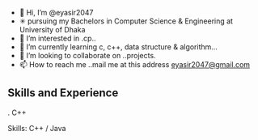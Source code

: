 - 👋 Hi, I’m @eyasir2047
- ✳ pursuing my Bachelors in Computer Science & Engineering at University of Dhaka
- 👀 I’m interested in .cp..
- 🌱 I’m currently learning  c, c++, data structure & algorithm...
- 💞️ I’m looking to collaborate on ..projects.
- 📫 How to reach me ..mail me at this address eyasir2047@gmail.com

## Skills and Experience
. C++ 
      

Skills: C++ / Java 

<!---
eyasir2047/eyasir2047 is a ✨ special ✨ repository because its `README.md` (this file) appears on your GitHub profile.
You can click the Preview link to take a look at your changes.
--->
